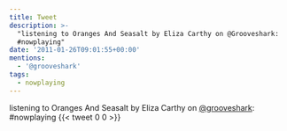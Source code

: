 ```yaml
---
title: Tweet
description: >-
  "listening to Oranges And Seasalt by Eliza Carthy on @Grooveshark:  
  #nowplaying"
date: '2011-01-26T09:01:55+00:00'
mentions:
  - '@grooveshark'
tags:
  - nowplaying
---
```

listening to Oranges And Seasalt by Eliza Carthy on [@grooveshark](https://twitter.com/@grooveshark):   #nowplaying
      {{< tweet 0 0 >}}
    

